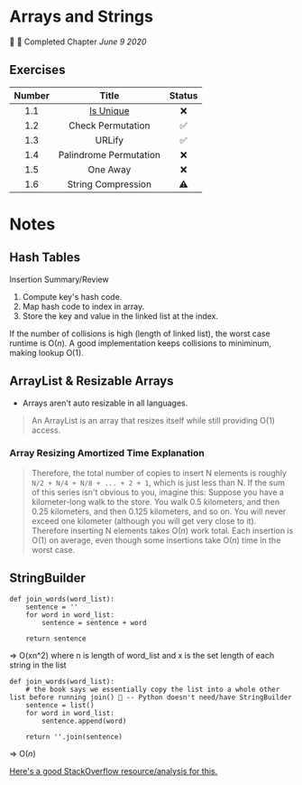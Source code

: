 # Arrays and Strings
:tada: :calendar: Completed Chapter *June 9 2020*

## Exercises
| Number | Title                  | Status             |
|:------:|:----------------------:|:------------------:|
|   1.1  | [Is Unique](check_permutation.py)              | :x:                |
|   1.2  | Check Permutation      | :white_check_mark: |
|   1.3  | URLify                 | :white_check_mark: |
|   1.4  | Palindrome Permutation | :x:                |
|   1.5  | One Away               | :x:                |
|   1.6  | String Compression     | :warning:          |

# Notes
## Hash Tables
Insertion Summary/Review
1. Compute key's hash code.
2. Map hash code to index in array.
3. Store the key and value in the linked list at the index.

If the number of collisions is high (length of linked list), the worst case runtime is O(_n_).
A good implementation keeps collisions to miniminum, making lookup O(1).

## ArrayList & Resizable Arrays
- Arrays aren't auto resizable in all languages.
> An ArrayList is an array that resizes itself while still providing O(1) access.

### Array Resizing Amortized Time Explanation
> Therefore, the total number of copies to insert N elements is roughly `N/2 + N/4 + N/8 + ... + 2 + 1`, which is just less than N.
> If the sum of this series isn't obvious to you, imagine this: Suppose you have a kilometer-long walk to the store.  You walk 0.5 kilometers, and then 0.25 kilometers, and then 0.125 kilometers, and so on.  You will never exceed one kilometer (although you will get very close to it).
> Therefore inserting N elements takes O(_n_) work total.  Each insertion is O(1) on average, even though some insertions take O(_n_) time in the worst case.

## StringBuilder
```
def join_words(word_list):
    sentence = ''
    for word in word_list:
        sentence = sentence + word
    
    return sentence
```
=> O(xn^2) where n is length of word_list and x is the set length of each string in the list
```
def join_words(word_list):
    # the book says we essentially copy the list into a whole other list before running join() 🤷 -- Python doesn't need/have StringBuilder
    sentence = list()
    for word in word_list:
        sentence.append(word)
    
    return ''.join(sentence)
```
=> O(_n_)

[Here's a good StackOverflow resource/analysis for this.](https://stackoverflow.com/questions/3055477/how-slow-is-pythons-string-concatenation-vs-str-join/3055541)

